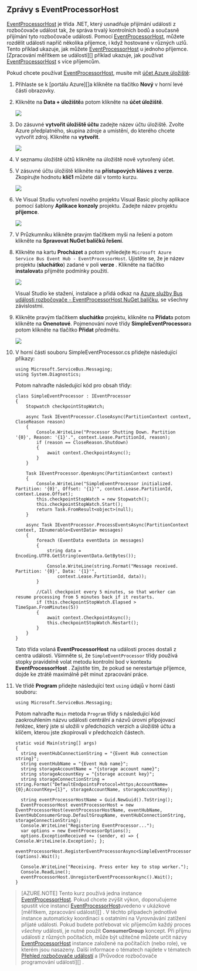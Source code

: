 ## <a name="receive-messages-with-eventprocessorhost"></a>Zprávy s EventProcessorHost

[EventProcessorHost][] je třída .NET, který usnadňuje přijímání události z rozbočovače událost tak, že správa trvalý kontrolních bodů a současně přijímání tyto rozbočovače události. Pomocí [EventProcessorHost][], můžete rozdělit události napříč několika příjemce, i když hostované v různých uzlů. Tento příklad ukazuje, jak můžete [EventProcessorHost][] u jednoho příjemce. [Zpracování měřítkem se události][] příklad ukazuje, jak používat [EventProcessorHost][] s více příjemcům.

Pokud chcete používat [EventProcessorHost][], musíte mít [účet Azure úložiště][]:

1. Přihlaste se k [portálu Azure][]a klikněte na tlačítko **Nový** v horní levé části obrazovky.

2. Klikněte na **Data + úložiště**a potom klikněte na **účet úložiště**.

    ![](./media/service-bus-event-hubs-getstarted-receive-ephcs/create-storage1.png)

3. Do zásuvné **vytvořit úložiště účtu** zadejte název účtu úložiště. Zvolte Azure předplatného, skupina zdroje a umístění, do kterého chcete vytvořit zdroj. Klikněte na **vytvořit**.

    ![](./media/service-bus-event-hubs-getstarted-receive-ephcs/create-storage2.png)

4. V seznamu úložiště účtů klikněte na úložiště nově vytvořený účet.

5. V zásuvné účtu úložiště klikněte na **přístupových kláves z verze**. Zkopírujte hodnotu **klíč1** můžete dál v tomto kurzu.

    ![](./media/service-bus-event-hubs-getstarted-receive-ephcs/create-storage3.png)

4. Ve Visual Studiu vytvoření nového projektu Visual Basic plochy aplikace pomocí šablony **Aplikace konzoly** projektu. Zadejte název projektu **příjemce**.

    ![](./media/service-bus-event-hubs-getstarted-receive-ephcs/create-receiver-csharp1.png)

5. V Průzkumníku klikněte pravým tlačítkem myši na řešení a potom klikněte na **Spravovat NuGet balíčků řešení**.

6. Klikněte na kartu **Procházet** a potom vyhledejte `Microsoft Azure Service Bus Event Hub - EventProcessorHost`. Ujistěte se, že je název projektu (**sluchátko**) zadané v poli **verze** . Klikněte na tlačítko **instalovat**a přijměte podmínky použití.

    ![](./media/service-bus-event-hubs-getstarted-receive-ephcs/create-eph-csharp1.png)

    Visual Studio ke stažení, instalace a přidá odkaz na [Azure služby Bus události rozbočovače - EventProcessorHost NuGet balíčku](https://www.nuget.org/packages/Microsoft.Azure.ServiceBus.EventProcessorHost), se všechny závislostmi.

7. Klikněte pravým tlačítkem **sluchátko** projektu, klikněte na **Přidat**a potom klikněte na **Onenotové**. Pojmenování nové třídy **SimpleEventProcessor**a potom klikněte na tlačítko **Přidat** předmětu.

    ![](./media/service-bus-event-hubs-getstarted-receive-ephcs/create-receiver-csharp2.png)

8. V horní části souboru SimpleEventProcessor.cs přidejte následující příkazy:

    ```
    using Microsoft.ServiceBus.Messaging;
    using System.Diagnostics;
    ```

    Potom nahraďte následující kód pro obsah třídy:

    ```
    class SimpleEventProcessor : IEventProcessor
    {
        Stopwatch checkpointStopWatch;

        async Task IEventProcessor.CloseAsync(PartitionContext context, CloseReason reason)
        {
            Console.WriteLine("Processor Shutting Down. Partition '{0}', Reason: '{1}'.", context.Lease.PartitionId, reason);
            if (reason == CloseReason.Shutdown)
            {
                await context.CheckpointAsync();
            }
        }

        Task IEventProcessor.OpenAsync(PartitionContext context)
        {
            Console.WriteLine("SimpleEventProcessor initialized.  Partition: '{0}', Offset: '{1}'", context.Lease.PartitionId, context.Lease.Offset);
            this.checkpointStopWatch = new Stopwatch();
            this.checkpointStopWatch.Start();
            return Task.FromResult<object>(null);
        }

        async Task IEventProcessor.ProcessEventsAsync(PartitionContext context, IEnumerable<EventData> messages)
        {
            foreach (EventData eventData in messages)
            {
                string data = Encoding.UTF8.GetString(eventData.GetBytes());

                Console.WriteLine(string.Format("Message received.  Partition: '{0}', Data: '{1}'",
                    context.Lease.PartitionId, data));
            }

            //Call checkpoint every 5 minutes, so that worker can resume processing from 5 minutes back if it restarts.
            if (this.checkpointStopWatch.Elapsed > TimeSpan.FromMinutes(5))
            {
                await context.CheckpointAsync();
                this.checkpointStopWatch.Restart();
            }
        }
    }
    ```

    Tato třída volaná **EventProcessorHost** na události proces dostali z centra události. Všimněte si, že `SimpleEventProcessor` třídy používá stopky pravidelně volat metodu kontrolní bod v kontextu **EventProcessorHost** . Zajistíte tím, že pokud se nerestartuje příjemce, dojde ke ztrátě maximálně pět minut zpracování práce.

9. Ve třídě **Program** přidejte následující text `using` údajů v horní části souboru:

    ```
    using Microsoft.ServiceBus.Messaging;
    ```

    Potom nahraďte `Main` metoda `Program` třídy s následující kód zaokrouhlením názvu události centrální a názvů úrovni připojovací řetězec, který jste si uložili v předchozích verzích a úložiště účtu a klíčem, kterou jste zkopírovali v předchozích částech. 

    ```
    static void Main(string[] args)
    {
      string eventHubConnectionString = "{Event Hub connection string}";
      string eventHubName = "{Event Hub name}";
      string storageAccountName = "{storage account name}";
      string storageAccountKey = "{storage account key}";
      string storageConnectionString = string.Format("DefaultEndpointsProtocol=https;AccountName={0};AccountKey={1}", storageAccountName, storageAccountKey);

      string eventProcessorHostName = Guid.NewGuid().ToString();
      EventProcessorHost eventProcessorHost = new EventProcessorHost(eventProcessorHostName, eventHubName, EventHubConsumerGroup.DefaultGroupName, eventHubConnectionString, storageConnectionString);
      Console.WriteLine("Registering EventProcessor...");
      var options = new EventProcessorOptions();
      options.ExceptionReceived += (sender, e) => { Console.WriteLine(e.Exception); };
      eventProcessorHost.RegisterEventProcessorAsync<SimpleEventProcessor>(options).Wait();

      Console.WriteLine("Receiving. Press enter key to stop worker.");
      Console.ReadLine();
      eventProcessorHost.UnregisterEventProcessorAsync().Wait();
    }
    ```

> [AZURE.NOTE] Tento kurz používá jedna instance [EventProcessorHost][]. Pokud chcete zvýšit výkon, doporučujeme spustit více instancí [EventProcessorHost][]uvedeno v ukázkové [měřítkem, zpracování události][] . V těchto případech jednotlivé instance automaticky koordinaci s ostatními na Vyrovnávání zatížení přijaté události. Pokud budete potřebovat víc příjemcům každý proces *všechny* události, je nutné použít **ConsumerGroup** koncept. Při příjmu události z různých počítačích, může být užitečné můžete určit názvy [EventProcessorHost][] instance založené na počítačích (nebo role), ve kterém jsou nasazeny. Další informace o tématech najdete v tématech [Přehled rozbočovače událostí][] a [Průvodce rozbočovače programování událostí][] .

<!-- Links -->
[Přehled rozbočovače událostí]: ../articles/event-hubs/event-hubs-overview.md
[Událost rozbočovače programování Průvodce]: ../articles/event-hubs/event-hubs-programming-guide.md
[Měřítko, zpracování události]: https://code.msdn.microsoft.com/Service-Bus-Event-Hub-45f43fc3
[Účet Azure úložiště]: ../articles/storage/storage-create-storage-account.md
[EventProcessorHost]: http://msdn.microsoft.com/library/azure/microsoft.servicebus.messaging.eventprocessorhost(v=azure.95).aspx
[Azure portálu]: https://portal.azure.com